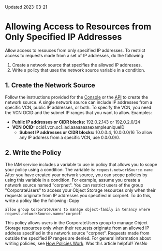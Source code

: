 Updated 2023-03-21
# Allowing Access to Resources from Only Specified IP Addresses
Allow access to resouces from only specified IP addresses.
To restrict access to requests made from a set of IP addresses, do the following:
  1. Create a network source that specifies the allowed IP addresses.
  2. Write a policy that uses the network source variable in a condition.


## 1. Create the Network Source
Follow the instructions provided for the [Console](https://docs.oracle.com/en-us/iaas/Content/Identity/networksources/Using_the_Console_to_Manage_Network_Sources.htm#Using "Manage network sources in IAM from the Console.") or the [API](https://docs.oracle.com/en-us/iaas/Content/Identity/networksources/Using_the_API.htm#Using2 "For information about using the API and signing requests, see REST API documentation and Security Credentials. For information about SDKs, see SDKs and the CLI.") to create the network source.
A single network source can include IP addresses from a specific VCN, public IP addresses, or both. 
To specify the VCN, you need the VCN OCID and the subnet IP ranges that you want to allow. 
Examples:
  * **Public IP addresses or CIDR blocks:** 192.0.2.143 or 192.0.2.0/24
  * **VCN OCID:** ocid1.vcn.oc1.iad.aaaaaaaaexampleuniqueID
    * **Subnet IP addresses or CIDR blocks:** 10.0.0.4, 10.0.0.0/16
To allow any IP address from a specific VCN, use 0.0.0.0/0.


## 2. Write the Policy
The IAM service includes a variable to use in policy that allows you to scope your policy using a condition. The variable is:
`request.networkSource.name`
After you have created your network source, you can scope policies by using this variable in a condition. For example, assume you create a network source named "corpnet". You can restrict users of the group "CorporateUsers" to access your Object Storage resources only when their requests originate from IP addresses you specified in corpnet. To do this, write a policy like the following: 
Copy
```
allow group CorporateUsers to manage object-family in tenancy where request.networkSource.name='corpnet'
```

This policy allows users in the CorporateUsers group to manage Object Storage resources only when their requests originate from an allowed IP address specified in the network source "corpnet". Requests made from outside the specified IP ranges are denied. For general information about writing policies, see [How Policies Work](https://docs.oracle.com/en-us/iaas/Content/Identity/Concepts/policies.htm#How_Policies_Work).
Was this article helpful?
YesNo

